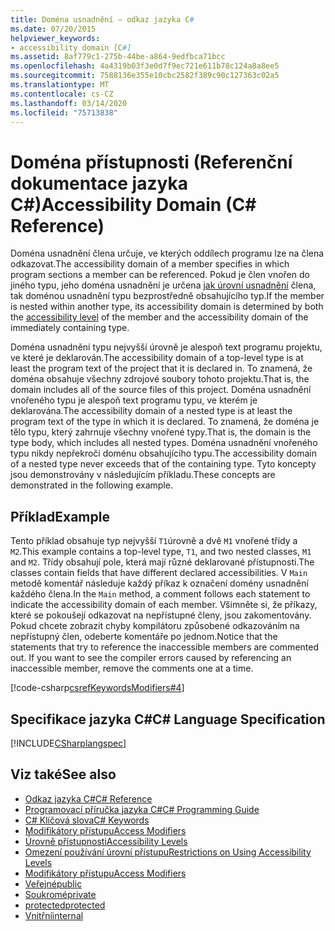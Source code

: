 ```yaml
---
title: Doména usnadnění – odkaz jazyka C#
ms.date: 07/20/2015
helpviewer_keywords:
- accessibility domain [C#]
ms.assetid: 8af779c1-275b-44be-a864-9edfbca71bcc
ms.openlocfilehash: 4a4319b03f3e0d7f9ec721e611b78c124a8a8ee5
ms.sourcegitcommit: 7588136e355e10cbc2582f389c90c127363c02a5
ms.translationtype: MT
ms.contentlocale: cs-CZ
ms.lasthandoff: 03/14/2020
ms.locfileid: "75713838"
---
```

# <a name="accessibility-domain-c-reference"></a><span data-ttu-id="2dd2f-102">Doména přístupnosti (Referenční dokumentace jazyka C#)</span><span class="sxs-lookup"><span data-stu-id="2dd2f-102">Accessibility Domain (C# Reference)</span></span>
<span data-ttu-id="2dd2f-103">Doména usnadnění člena určuje, ve kterých oddílech programu lze na člena odkazovat.</span><span class="sxs-lookup"><span data-stu-id="2dd2f-103">The accessibility domain of a member specifies in which program sections a member can be referenced.</span></span> <span data-ttu-id="2dd2f-104">Pokud je člen vnořen do jiného typu, jeho doména usnadnění je určena [jak úrovní usnadnění](./accessibility-levels.md) člena, tak doménou usnadnění typu bezprostředně obsahujícího typ.</span><span class="sxs-lookup"><span data-stu-id="2dd2f-104">If the member is nested within another type, its accessibility domain is determined by both the [accessibility level](./accessibility-levels.md) of the member and the accessibility domain of the immediately containing type.</span></span>  
  
 <span data-ttu-id="2dd2f-105">Doména usnadnění typu nejvyšší úrovně je alespoň text programu projektu, ve které je deklarován.</span><span class="sxs-lookup"><span data-stu-id="2dd2f-105">The accessibility domain of a top-level type is at least the program text of the project that it is declared in.</span></span> <span data-ttu-id="2dd2f-106">To znamená, že doména obsahuje všechny zdrojové soubory tohoto projektu.</span><span class="sxs-lookup"><span data-stu-id="2dd2f-106">That is, the domain includes all of the source files of this project.</span></span> <span data-ttu-id="2dd2f-107">Doména usnadnění vnořeného typu je alespoň text programu typu, ve kterém je deklarována.</span><span class="sxs-lookup"><span data-stu-id="2dd2f-107">The accessibility domain of a nested type is at least the program text of the type in which it is declared.</span></span> <span data-ttu-id="2dd2f-108">To znamená, že doména je tělo typu, který zahrnuje všechny vnořené typy.</span><span class="sxs-lookup"><span data-stu-id="2dd2f-108">That is, the domain is the type body, which includes all nested types.</span></span> <span data-ttu-id="2dd2f-109">Doména usnadnění vnořeného typu nikdy nepřekročí doménu obsahujícího typu.</span><span class="sxs-lookup"><span data-stu-id="2dd2f-109">The accessibility domain of a nested type never exceeds that of the containing type.</span></span> <span data-ttu-id="2dd2f-110">Tyto koncepty jsou demonstrovány v následujícím příkladu.</span><span class="sxs-lookup"><span data-stu-id="2dd2f-110">These concepts are demonstrated in the following example.</span></span>  
  
## <a name="example"></a><span data-ttu-id="2dd2f-111">Příklad</span><span class="sxs-lookup"><span data-stu-id="2dd2f-111">Example</span></span>  
 <span data-ttu-id="2dd2f-112">Tento příklad obsahuje typ nejvyšší `T1`úrovně a dvě `M1` vnořené třídy a `M2`.</span><span class="sxs-lookup"><span data-stu-id="2dd2f-112">This example contains a top-level type, `T1`, and two nested classes, `M1` and `M2`.</span></span> <span data-ttu-id="2dd2f-113">Třídy obsahují pole, která mají různé deklarované přístupnosti.</span><span class="sxs-lookup"><span data-stu-id="2dd2f-113">The classes contain fields that have different declared accessibilities.</span></span> <span data-ttu-id="2dd2f-114">V `Main` metodě komentář následuje každý příkaz k označení domény usnadnění každého člena.</span><span class="sxs-lookup"><span data-stu-id="2dd2f-114">In the `Main` method, a comment follows each statement to indicate the accessibility domain of each member.</span></span> <span data-ttu-id="2dd2f-115">Všimněte si, že příkazy, které se pokoušejí odkazovat na nepřístupné členy, jsou zakomentovány. Pokud chcete zobrazit chyby kompilátoru způsobené odkazováním na nepřístupný člen, odeberte komentáře po jednom.</span><span class="sxs-lookup"><span data-stu-id="2dd2f-115">Notice that the statements that try to reference the inaccessible members are commented out. If you want to see the compiler errors caused by referencing an inaccessible member, remove the comments one at a time.</span></span>  
  
[!code-csharp[csrefKeywordsModifiers#4](~/samples/snippets/csharp/VS_Snippets_VBCSharp/csrefKeywordsModifiers/CS/csrefKeywordsModifiers.cs#4)]
  
## <a name="c-language-specification"></a><span data-ttu-id="2dd2f-116">Specifikace jazyka C#</span><span class="sxs-lookup"><span data-stu-id="2dd2f-116">C# Language Specification</span></span>  
 [!INCLUDE[CSharplangspec](~/includes/csharplangspec-md.md)]  
  
## <a name="see-also"></a><span data-ttu-id="2dd2f-117">Viz také</span><span class="sxs-lookup"><span data-stu-id="2dd2f-117">See also</span></span>

- [<span data-ttu-id="2dd2f-118">Odkaz jazyka C#</span><span class="sxs-lookup"><span data-stu-id="2dd2f-118">C# Reference</span></span>](../index.md)
- [<span data-ttu-id="2dd2f-119">Programovací příručka jazyka C#</span><span class="sxs-lookup"><span data-stu-id="2dd2f-119">C# Programming Guide</span></span>](../../programming-guide/index.md)
- [<span data-ttu-id="2dd2f-120">C# Klíčová slova</span><span class="sxs-lookup"><span data-stu-id="2dd2f-120">C# Keywords</span></span>](./index.md)
- [<span data-ttu-id="2dd2f-121">Modifikátory přístupu</span><span class="sxs-lookup"><span data-stu-id="2dd2f-121">Access Modifiers</span></span>](./access-modifiers.md)
- [<span data-ttu-id="2dd2f-122">Úrovně přístupnosti</span><span class="sxs-lookup"><span data-stu-id="2dd2f-122">Accessibility Levels</span></span>](./accessibility-levels.md)
- [<span data-ttu-id="2dd2f-123">Omezení používání úrovní přístupu</span><span class="sxs-lookup"><span data-stu-id="2dd2f-123">Restrictions on Using Accessibility Levels</span></span>](./restrictions-on-using-accessibility-levels.md)
- [<span data-ttu-id="2dd2f-124">Modifikátory přístupu</span><span class="sxs-lookup"><span data-stu-id="2dd2f-124">Access Modifiers</span></span>](../../programming-guide/classes-and-structs/access-modifiers.md)
- [<span data-ttu-id="2dd2f-125">Veřejné</span><span class="sxs-lookup"><span data-stu-id="2dd2f-125">public</span></span>](./public.md)
- [<span data-ttu-id="2dd2f-126">Soukromé</span><span class="sxs-lookup"><span data-stu-id="2dd2f-126">private</span></span>](./private.md)
- [<span data-ttu-id="2dd2f-127">protected</span><span class="sxs-lookup"><span data-stu-id="2dd2f-127">protected</span></span>](./protected.md)
- [<span data-ttu-id="2dd2f-128">Vnitřní</span><span class="sxs-lookup"><span data-stu-id="2dd2f-128">internal</span></span>](./internal.md)
